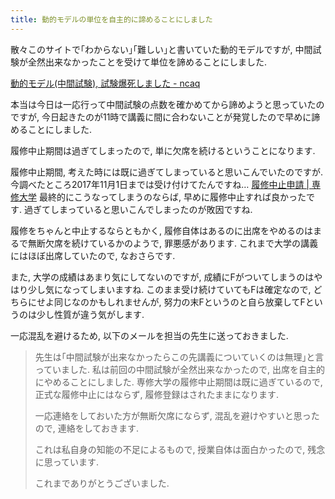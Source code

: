 ```yaml
---
title: 動的モデルの単位を自主的に諦めることにしました
---
```


散々このサイトで｢わからない｣｢難しい｣と書いていた動的モデルですが,
中間試験が全然出来なかったことを受けて単位を諦めることにしました.

[動的モデル(中間試験), 試験爆死しました - ncaq](https://www.ncaq.net/2017/11/09/15/09/15/)

本当は今日は一応行って中間試験の点数を確かめてから諦めようと思っていたのですが,
今日起きたのが11時で講義に間に合わないことが発覚したので早めに諦めることにしました.

履修中止期間は過ぎてしまったので,
単に欠席を続けるということになります.

履修中止期間,
考えた時には既に過ぎてしまっていると思いこんでいたのですが.
今調べたところ2017年11月1日までは受け付けてたんですね…
[履修中止申請 | 専修大学](https://www.senshu-u.ac.jp/campuslife/course/webregistration_wd.html)
最終的にこうなってしまうのならば,
早めに履修中止すれば良かったです.
過ぎてしまっていると思いこんでしまったのが敗因ですね.

履修をちゃんと中止するならともかく,
履修自体はあるのに出席をやめるのはまるで無断欠席を続けているかのようで,
罪悪感があります.
これまで大学の講義にはほぼ出席していたので,
なおさらです.

また,
大学の成績はあまり気にしてないのですが,
成績にFがついてしまうのはやはり少し気になってしまいますね.
このまま受け続けていてもFは確定なので,
どちらにせよ同じなのかもしれませんが,
努力の末Fというのと自ら放棄してFというのは少し性質が違う気がします.

一応混乱を避けるため,
以下のメールを担当の先生に送っておきました.

> 先生は｢中間試験が出来なかったらこの先講義についていくのは無理｣と言っていました.
> 私は前回の中間試験が全然出来なかったので, 出席を自主的にやめることにしました.
> 専修大学の履修中止期間は既に過ぎているので, 正式な履修中止にはならず, 履修登録はされたままになります.
>
> 一応連絡をしておいた方が無断欠席にならず, 混乱を避けやすいと思ったので, 連絡をしておきます.
>
> これは私自身の知能の不足によるもので, 授業自体は面白かったので, 残念に思っています.
>
> これまでありがとうございました.
